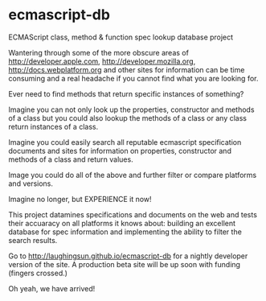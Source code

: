 # ecmascript-db
ECMAScript class, method &amp; function spec lookup database project

Wantering through some of the more obscure areas of http://developer.apple.com, http://developer.mozilla.org, http://docs.webplatform.org and other sites for information can be time consuming and a real headache if you cannot find what you are looking for.  

Ever need to find methods that return specific instances of something?

Imagine you can not only look up the properties, constructor and methods of a class but you could also lookup the methods of a class or any class return instances of a class.  

Imagine you could easily search all reputable ecmascript specification documents and sites for information on properties, constructor and methods of a class and return values.

Image you could do all of the above and further filter or compare platforms and versions.

Imagine no longer, but EXPERIENCE it now!

This project datamines specifications and documents on the web and tests their accuaracy on all platforms it knows about: building an excellent database for spec information and implementing the ability to filter the search results.

Go to http://laughingsun.github.io/ecmascript-db for a nightly developer version of the site.  A production beta site will be up soon with funding (fingers crossed.)

Oh yeah, we have arrived!


